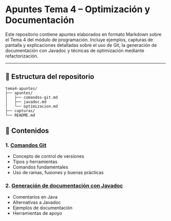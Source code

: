 # Apuntes Tema 4 – Optimización y Documentación

Este repositorio contiene apuntes elaborados en formato Markdown sobre el Tema 4 del módulo de programación. Incluye ejemplos, capturas de pantalla y explicaciones detalladas sobre el uso de Git, la generación de documentación con Javadoc y técnicas de optimización mediante refactorización.

---

## 📂 Estructura del repositorio

```text
tema4-apuntes/
├── apuntes/
│   ├── comandos-git.md
│   ├── javadoc.md
│   └── optimizacion.md
├── capturas/
└── README.md
```

## 🧾 Contenidos

### 1. [Comandos Git](apuntes/comandos-git.md)
- Concepto de control de versiones
- Tipos y herramientas
- Comandos fundamentales
- Uso de ramas, fusiones y buenas prácticas

### 2. [Generación de documentación con Javadoc](apuntes/javadoc.md)
- Comentarios en Java
- Alternativas a Javadoc
- Ejemplos de documentación
- Herramientas de apoyo
